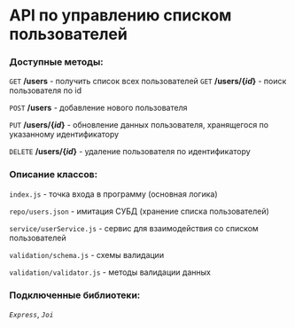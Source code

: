# API по управлению списком пользователей

### Доступные методы:

`GET` **/users** - получить список всех пользователей
`GET` **/users/{*id*}** - поиск пользователя по id

`POST` **/users** - добавление нового пользователя

`PUT` **/users/{*id*}** - обновление данных пользователя, хранящегося по указанному идентификатору

`DELETE` **/users/{*id*}** - удаление пользователя по идентификатору

### Описание классов:

`index.js` - точка входа в программу (основная логика)

`repo/users.json` - имитация СУБД (хранение списка пользователей)

`service/userService.js` - сервис для взаимодействия со списком пользователей

`validation/schema.js` - схемы валидации

`validation/validator.js` - методы валидации данных

### Подключенные библиотеки:

*`Express`*, *`Joi`*